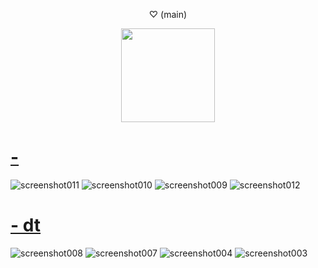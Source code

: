  <p align="center"> ♡ (main)
<p align="center">
<a href="https://osu.ppy.sh/users/33930179">
  <img src="https://a.ppy.sh/33930179?10"  
       width="150"
       height="150"></a>
<p align="center"> 

# [-](https://hakidasu.s-ul.eu/VJRqjtB6)
![screenshot011](https://github.com/hakidasu/skins/assets/140158379/4fdef1cb-c172-4b4c-a4f1-9335fd1d0b7f)
![screenshot010](https://github.com/hakidasu/skins/assets/140158379/aec5621d-a3e8-4aa4-b772-9b3d75a7ff23)
![screenshot009](https://github.com/hakidasu/skins/assets/140158379/618e6a73-d16f-44b4-96f2-a5ab3d705467)
![screenshot012](https://github.com/hakidasu/skins/assets/140158379/4617f5e6-4d22-4c22-ab47-6253151f5974)


# [- dt](https://hakidasu.s-ul.eu/QAYHZSgb)
![screenshot008](https://github.com/hakidasu/skins/assets/140158379/d8c1e50c-a5ef-47bd-aa4d-5eb4be6ff21a)
![screenshot007](https://github.com/hakidasu/skins/assets/140158379/6d9dd891-4845-4350-bb48-95eb916abc2f)
![screenshot004](https://github.com/hakidasu/skins/assets/140158379/dc68d400-3d6a-4a45-a99f-37f6293563e4)
![screenshot003](https://github.com/hakidasu/skins/assets/140158379/7e42cfa2-9c88-47d7-9437-64e1d62f928b)
